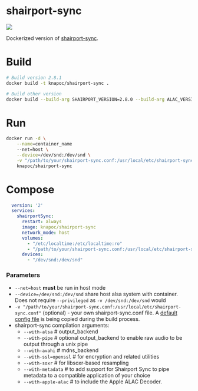 # shairport-sync
[![](https://images.microbadger.com/badges/image/knapoc/shairport-sync.svg)](https://microbadger.com/images/knapoc/shairport-sync "Get your own image badge on microbadger.com")

Dockerized version of [shairport-sync](https://github.com/mikebrady/shairport-sync).

# Build

```bash
# Build version 2.8.1
docker build -t knapoc/shairport-sync .

# Build other version
docker build --build-arg SHAIRPORT_VERSION=2.8.0 --build-arg ALAC_VERSION= -t knapoc/shairport-sync:2.8.0 .
```

# Run

```bash
docker run -d \
    --name=container_name
    --net=host \
    --device=/dev/snd:/dev/snd \
    -v "/path/to/your/shairport-sync.conf:/usr/local/etc/shairport-sync.conf" \
    knapoc/shairport-sync
```

# Compose

```yaml
  version: '2'
  services:
    shairportSync:
      restart: always
      image: knapoc/shairport-sync
      network_mode: host
      volumes:
        - "/etc/localtime:/etc/localtime:ro"
        - "/path/to/your/shairport-sync.conf:/usr/local/etc/shairport-sync.conf"
      devices:
        - "/dev/snd:/dev/snd"
```

### Parameters

* `--net=host` **must** be run in host mode
* `--device=/dev/snd:/dev/snd` share host alsa system with container. Does not require `--privileged` as `-v /dev/snd:/dev/snd` would
* `-v "/path/to/your/shairport-sync.conf:/usr/local/etc/shairport-sync.conf"` (optional) - your own shairport-sync.conf file. A [default config file](https://github.com/knapoc/shairport-sync/blob/master/shairport-sync.conf) is being copied during the build process.
* shairport-sync compilation arguments:
  * `--with-alsa` # output_backend
  * `--with-pipe` # optional output_backend to enable raw audio to be output through a unix pipe
  * `--with-avahi` # mdns_backend
  * `--with-ssl=openssl` # for encryption and related utilities
  * `--with-soxr` # for libsoxr-based resampling
  * `--with-metadata` # to add support for Shairport Sync to pipe metadata to a compatible application of your choice
  * `--with-apple-alac` # to include the Apple ALAC Decoder.
